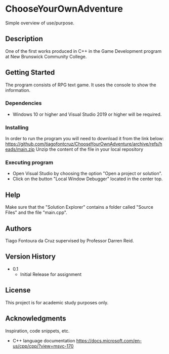 # ChooseYourOwnAdventure
Simple overview of use/purpose.

## Description

One of the first works produced in C++ in the Game Development program at New Brunswick Community College.

## Getting Started

The program consists of RPG text game. It uses the console to show the information.

### Dependencies

* Windows 10 or higher and Visual Studio 2019 or higher will be required.

### Installing

In order to run the program you will need to download it from the link below:
https://github.com/tiagofontcruz/ChooseYourOwnAdventure/archive/refs/heads/main.zip
Unzip the content of the file in your local repository 

### Executing program

* Open Visual Studio by choosing the option "Open a project or solution".
* Click on the button "Local Window Debugger" located in the center top.

## Help

Make sure that the "Solution Explorer" contains a folder called "Source Files" and the file "main.cpp".

## Authors

Tiago Fontoura da Cruz supervised by Professor Darren Reid.

## Version History

* 0.1
    * Initial Release for assignment

## License

This project is for academic study purposes only.

## Acknowledgments

Inspiration, code snippets, etc.
* C++ language documentation
https://docs.microsoft.com/en-us/cpp/cpp/?view=msvc-170
